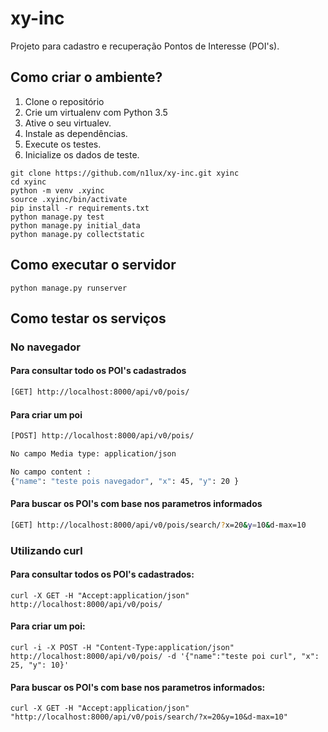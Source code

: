 # xy-inc

Projeto para cadastro e recuperação Pontos de Interesse (POI's).

## Como criar o ambiente?

1. Clone o repositório
2. Crie um virtualenv com Python 3.5
3. Ative o seu virtualev.
4. Instale as dependências.
5. Execute os testes.
6. Inicialize os dados de teste.

```console
git clone https://github.com/n1lux/xy-inc.git xyinc
cd xyinc
python -m venv .xyinc
source .xyinc/bin/activate
pip install -r requirements.txt
python manage.py test
python manage.py initial_data
python manage.py collectstatic
```

## Como executar o servidor

```console
python manage.py runserver
```

## Como testar os serviços

### No navegador

#### Para consultar todo os POI's cadastrados
```bash
[GET] http://localhost:8000/api/v0/pois/
```


#### Para criar um poi
```bash
[POST] http://localhost:8000/api/v0/pois/

No campo Media type: application/json

No campo content :
{"name": "teste pois navegador", "x": 45, "y": 20 }
```


#### Para buscar os POI's com base nos parametros informados
```bash
[GET] http://localhost:8000/api/v0/pois/search/?x=20&y=10&d-max=10
```



### Utilizando curl
#### Para consultar todos os POI's cadastrados:
```console
curl -X GET -H "Accept:application/json" http://localhost:8000/api/v0/pois/
```

#### Para criar um poi:
```console
curl -i -X POST -H "Content-Type:application/json" http://localhost:8000/api/v0/pois/ -d '{"name":"teste poi curl", "x": 25, "y": 10}'
```

#### Para buscar os POI's com base nos parametros informados:
```console
curl -X GET -H "Accept:application/json" "http://localhost:8000/api/v0/pois/search/?x=20&y=10&d-max=10"
```


